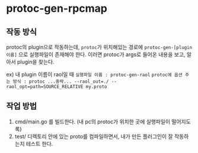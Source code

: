 # protoc-gen-rpcmap

## 작동 방식
protoc의 plugin으로 작동하는데, `protoc`가 위치해있는 경로에 `protoc-gen-[plugin이름]` 으로 실행파일이 존재해야 한다.
이러면 protoc가 args로 들어온 내용을 보고, 알아서 plugin을 찾는다.

ex) 내 plugin 이름이 raol일 때
`실행파일 이름 : protoc-gen-raol`
`protoc에 옵션 주는 방식 : protoc ...중략... --raol_out=./ --raol_opt=path=SOURCE_RELATIVE my.proto`

## 작업 방법
1. cmd/main.go 를 빌드한다. (내 pc의 protoc가 위치한 곳에 실행파일이 떨어지도록)
2. test/ 디렉토리 안에 있는 proto를 컴파일하면서, 내가 만든 플러그인이 잘 작동하는지 테스트 한다.